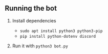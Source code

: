 ## Running the bot

1. Install dependencies
   - `sudo apt install python3 python3-pip`
   - `pip install python-dotenv discord`

2. Run it with `python3 bot.py`